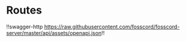 # Routes

!!swagger-http https://raw.githubusercontent.com/fosscord/fosscord-server/master/api/assets/openapi.json!!
